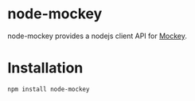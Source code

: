 # node-mockey
node-mockey provides a nodejs client API for [Mockey](https://github.com/clafonta/Mockey).

# Installation 
`npm install node-mockey` 

